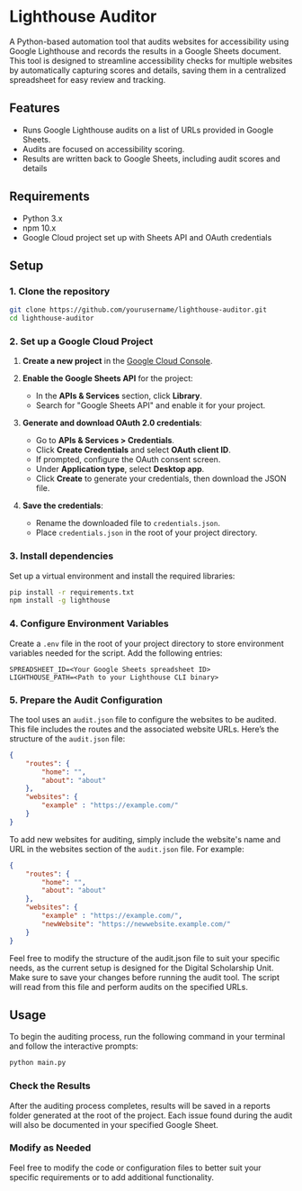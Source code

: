 # Lighthouse Auditor

A Python-based automation tool that audits websites for accessibility using Google Lighthouse and records the results in a Google Sheets document. This tool is designed to streamline accessibility checks for multiple websites by automatically capturing scores and details, saving them in a centralized spreadsheet for easy review and tracking.

## Features

- Runs Google Lighthouse audits on a list of URLs provided in Google Sheets.
- Audits are focused on accessibility scoring.
- Results are written back to Google Sheets, including audit scores and details

## Requirements

- Python 3.x
- npm 10.x
- Google Cloud project set up with Sheets API and OAuth credentials

## Setup

### 1. Clone the repository
```bash
git clone https://github.com/yourusername/lighthouse-auditor.git
cd lighthouse-auditor
```

### 2. Set up a Google Cloud Project

1. **Create a new project** in the [Google Cloud Console](https://console.cloud.google.com/).
   
2. **Enable the Google Sheets API** for the project:
   - In the **APIs & Services** section, click **Library**.
   - Search for "Google Sheets API" and enable it for your project.

3. **Generate and download OAuth 2.0 credentials**:
   - Go to **APIs & Services > Credentials**.
   - Click **Create Credentials** and select **OAuth client ID**.
   - If prompted, configure the OAuth consent screen.
   - Under **Application type**, select **Desktop app**.
   - Click **Create** to generate your credentials, then download the JSON file.
   
4. **Save the credentials**:
   - Rename the downloaded file to `credentials.json`.
   - Place `credentials.json` in the root of your project directory.

### 3. Install dependencies

Set up a virtual environment and install the required libraries:

```bash
pip install -r requirements.txt
npm install -g lighthouse
```

### 4. Configure Environment Variables

Create a `.env` file in the root of your project directory to store environment variables needed for the script. Add the following entries:

```plaintext
SPREADSHEET_ID=<Your Google Sheets spreadsheet ID>
LIGHTHOUSE_PATH=<Path to your Lighthouse CLI binary>
```

### 5. Prepare the Audit Configuration

The tool uses an `audit.json` file to configure the websites to be audited. This file includes the routes and the associated website URLs. Here’s the structure of the `audit.json` file:

```json
{
    "routes": {
        "home": "",
        "about": "about"
    },
    "websites": {
        "example" : "https://example.com/"
    }
}
```
To add new websites for auditing, simply include the website's name and URL in the websites section of the `audit.json` file. For example:

```json
{
    "routes": {
        "home": "",
        "about": "about"
    },
    "websites": {
        "example" : "https://example.com/",
        "newWebsite": "https://newwebsite.example.com/"
    }
}
```

Feel free to modify the structure of the audit.json file to suit your specific needs, as the current setup is designed for the Digital Scholarship Unit. Make sure to save your changes before running the audit tool. The script will read from this file and perform audits on the specified URLs.

## Usage

To begin the auditing process, run the following command in your terminal and follow the interactive prompts:

```bash
python main.py 
```


### Check the Results

After the auditing process completes, results will be saved in a reports folder generated at the root of the project. Each issue found during the audit will also be documented in your specified Google Sheet.

### Modify as Needed

Feel free to modify the code or configuration files to better suit your specific requirements or to add additional functionality.

